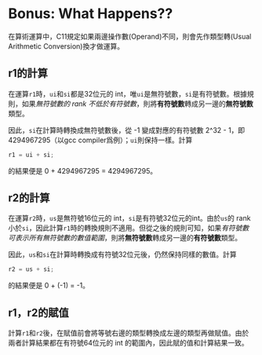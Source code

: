 # Bonus: What Happens??

在算術運算中，C11規定如果兩邊操作數(Operand)不同，則會先作類型轉(Usual Arithmetic Conversion)換才做運算。

## r1的計算

在運算`r1`時，`ui`和`si`都是32位元的 int，唯`ui`是無符號數，`si`是有符號數。根據規則，如果*無符號數的 rank 不低於有符號數*，則將**有符號數**轉成另一邊的**無符號數**類型。

因此，`si`在計算時轉換成無符號數後，從 -1 變成對應的有符號數 2^32 - 1，即 4294967295（以gcc compiler爲例）；`ui`則保持一樣。計算
```c
r1 = ui + si;
```
的結果便是 0 + 4294967295 = 4294967295。

## r2的計算

在運算`r2`時，`us`是無符號16位元的 int，`si`是有符號32位元的int。由於`us`的 rank 小於`si`，因此計算`r1`時的轉換規則不適用。但從之後的規則可知，如果*有符號數可表示所有無符號數的數值範圍*，則將**無符號數**轉成另一邊的**有符號數**類型。

因此，`us`和`si`在計算時轉換成有符號32位元後，仍然保持同樣的數值。計算
```c
r2 = us + si;
```
的結果便是 0 + (-1) = -1。

## r1，r2的賦值

計算`r1`和`r2`後，在賦值前會將等號右邊的類型轉換成左邊的類型再做賦值。由於兩者計算結果都在有符號64位元的 int 的範圍內，因此賦的值和計算結果一致。